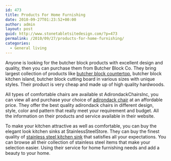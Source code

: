 ```yaml
---
id: 473
title: Products For Home Furnishing
date: 2010-09-27T01:23:52+00:00
author: admin
layout: post
guid: http://www.stonetabletsitedesign.com/?p=473
permalink: /2010/09/27/products-for-home-furnishing/
categories:
  - General living
---
```

Anyone is looking for the butcher block products with excellent design and quality, then you can purchase them from Butcher Block Co. They bring largest collection of products like [butcher block countertop](http://www.butcherblockco.com), butcher block kitchen island, butcher block cutting board in various sizes with unique styles. Their product is very cheap and made up of high quality hardwoods. 

All types of comfortable chairs are available st AdirondackChairsInc, you can view all and purchase your choice of [adirondack chair](http://www.adirondackchairsinc.com/all-adirondack-chairs.html) at an affordable price. They offer the best quality adirondack chairs in different design, style, color and pattern that really meet your requirement and budget. All the information on their products and service available in their website.

To make your kitchen attractive as well as comfortable, you can buy the elegant look kitchen sinks at StainlessSteelStore. They can buy the finest quality of [stainless steel kitchen sink](http://www.stainlesssteelstore.com) that satisfies all your expectations. You can browse all their collection of stainless steel items that make your selection easier. Using their service for home furnishing needs and add a beauty to your home.